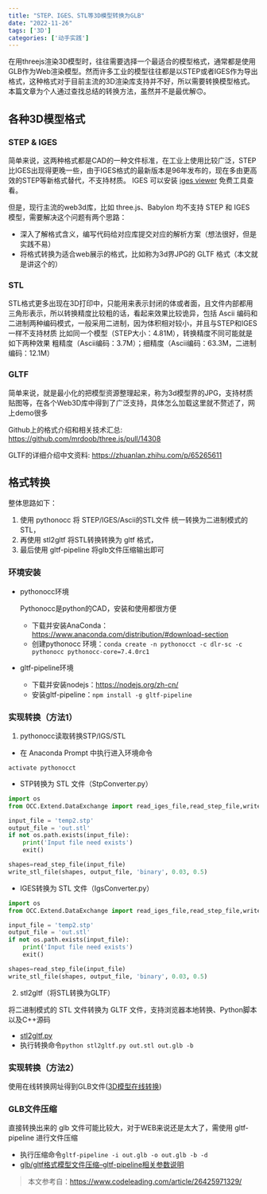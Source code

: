 ```yaml
---
title: "STEP、IGES、STL等3D模型转换为GLB"
date: "2022-11-26"
tags: ['3D']
categories: ['动手实践']
---
```


在用threejs渲染3D模型时，往往需要选择一个最适合的模型格式，通常都是使用GLB作为Web渲染模型。然而许多工业的模型往往都是以STEP或者IGES作为导出格式，这种格式对于目前主流的3D渲染库支持并不好，所以需要转换模型格式。本篇文章为个人通过查找总结的转换方法，虽然并不是最优解🙃。

## 各种3D模型格式

### STEP & IGES

简单来说，这两种格式都是CAD的一种文件标准，在工业上使用比较广泛，STEP比IGES出现得更晚一些，由于IGES格式的最新版本是96年发布的，现在多由更高效的STEP等新格式替代，不支持材质。
IGES 可以安装 [iges viewer](https://igsviewer.com/download.aspx) 免费工具查看。

但是，现行主流的web3d库，比如 three.js、Babylon 均不支持 STEP 和 IGES 模型，需要解决这个问题有两个思路：

- 深入了解格式含义，编写代码给对应库提交对应的解析方案（想法很好，但是实践不易）
- 将格式转换为适合web展示的格式，比如称为3d界JPG的 GLTF 格式（本文就是讲这个的）

### STL

STL格式更多出现在3D打印中，只能用来表示封闭的体或者面，且文件内部都用三角形表示，所以转换精度比较粗的话，看起来效果比较诡异，包括 Ascii 编码和二进制两种编码模式，一般采用二进制，因为体积相对较小，并且与STEP和IGES一样不支持材质
比如同一个模型（STEP大小：4.81M），转换精度不同可能就是如下两种效果
粗精度（Ascii编码：3.7M）；细精度（Ascii编码：63.3M，二进制编码：12.1M）

### GLTF

简单来说，就是最小化的把模型资源整理起来，称为3d模型界的JPG，支持材质贴图等，在各个Web3D库中得到了广泛支持，具体怎么加载这里就不赘述了，网上demo很多

Github上的格式介绍和相关技术汇总: https://github.com/mrdoob/three.js/pull/14308

GLTF的详细介绍中文资料: https://zhuanlan.zhihu.com/p/65265611

## 格式转换

整体思路如下：
1. 使用 pythonocc 将 STEP/IGES/Ascii的STL文件 统一转换为二进制模式的 STL，
2. 再使用 stl2gltf 将STL转换转换为 gltf 格式，
3. 最后使用 gltf-pipeline 将glb文件压缩输出即可

### 环境安装

- pythonocc环境

    Pythonocc是python的CAD，安装和使用都很方便
    - 下载并安装AnaConda：https://www.anaconda.com/distribution/#download-section
    - 创建pythonocc 环境：`conda create -n pythonocct -c dlr-sc -c pythonocc pythonocc-core=7.4.0rc1`

- gltf-pipeline环境

    - 下载并安装nodejs：https://nodejs.org/zh-cn/
    - 安装gltf-pipeline：`npm install -g gltf-pipeline`

### 实现转换（方法1）

1. pythonocc读取转换STP/IGS/STL

- 在 Anaconda Prompt 中执行进入环境命令

`activate pythonocct`

- STP转换为 STL 文件（StpConverter.py）

```python
import os
from OCC.Extend.DataExchange import read_iges_file,read_step_file,write_stl_file

input_file = 'temp2.stp'
output_file = 'out.stl'
if not os.path.exists(input_file):
    print('Input file need exists')
    exit()

shapes=read_step_file(input_file)
write_stl_file(shapes, output_file, 'binary', 0.03, 0.5)
```

- IGES转换为 STL 文件（IgsConverter.py）

```python
import os
from OCC.Extend.DataExchange import read_iges_file,read_step_file,write_stl_file

input_file = 'temp2.stp'
output_file = 'out.stl'
if not os.path.exists(input_file):
    print('Input file need exists')
    exit()

shapes=read_step_file(input_file)
write_stl_file(shapes, output_file, 'binary', 0.03, 0.5)

```

2. stl2gltf（将STL转换为GLTF）

将二进制模式的 STL 文件转换为 GLTF 文件，支持浏览器本地转换、Python脚本以及C++源码

- [stl2gltf.py](https://github.com/MyMiniFactory/stl2gltf/blob/c%2B%2B/stl2gltf.py)
- 执行转换命令`python stl2gltf.py out.stl out.glb -b`

### 实现转换（方法2）

使用在线转换网址得到GLB文件([3D模型在线转换](http://www.3dwhere.com/conv))

### GLB文件压缩

直接转换出来的 glb 文件可能比较大，对于WEB来说还是太大了，需使用 gltf-pipeline 进行文件压缩

- 执行压缩命令`gltf-pipeline -i out.glb -o out.glb -b -d`
- [glb/gltf格式模型文件压缩–gltf-pipeline相关参数说明](https://www.icode9.com/content-4-892291.html)

> 本文参考自：https://www.codeleading.com/article/26425971329/